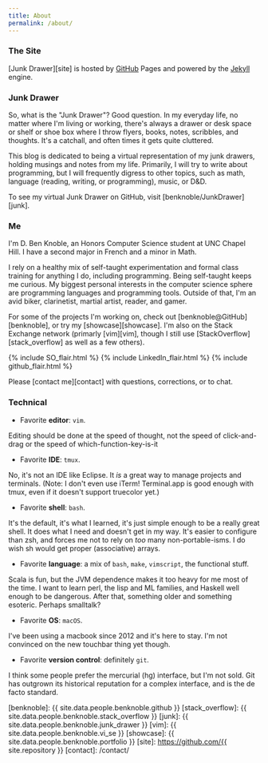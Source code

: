 ```yaml
---
title: About
permalink: /about/
---
```

### The Site

[Junk Drawer][site] is hosted by [GitHub][github] Pages and powered by the
[Jekyll][jekyll] engine.

### Junk Drawer

So, what is the "Junk Drawer"? Good question. In my everyday life, no matter
where I'm living or working, there's always a drawer or desk space or shelf or
shoe box where I throw flyers, books, notes, scribbles, and thoughts. It's a
catchall, and often times it gets quite cluttered.

This blog is dedicated to being a virtual representation of my junk drawers,
holding musings and notes from my life. Primarily, I will try to write about
programming, but I will frequently digress to other topics, such as math,
language (reading, writing, or programming), music, or D&D.

To see my virtual Junk Drawer on GitHub, visit [benknoble/JunkDrawer][junk].

### Me

I'm D. Ben Knoble, an Honors Computer Science student at UNC Chapel Hill. I
have a second major in French and a minor in Math.

I rely on a healthy mix of self-taught experimentation and formal class training
for anything I do, including programming. Being self-taught keeps me curious. My
biggest personal interests in the computer science sphere are programming
languages and programming tools. Outside of that, I'm an avid biker,
clarinetist, martial artist, reader, and gamer.

For some of the projects I'm working on, check out
[benknoble@GitHub][benknoble], or try my [showcase][showcase]. I'm also on
the Stack Exchange network (primarly [vim][vim], though I still use
[StackOverflow][stack_overflow] as well as a few others).

{% include SO_flair.html %}
{% include LinkedIn_flair.html %}
{% include github_flair.html %}

Please [contact me][contact] with questions, corrections, or to chat.

### Technical

- Favorite __editor__: `vim`.

Editing should be done at the speed of thought, not the speed of click-and-drag
or the speed of which-function-key-is-it

- Favorite __IDE__: `tmux`.

No, it's not an IDE like Eclipse. It *is* a great way to manage projects and
terminals. (Note: I don't even use iTerm!  Terminal.app is good enough with
tmux, even if it doesn't support truecolor yet.)

- Favorite __shell__: `bash`.

It's the default, it's what I learned, it's just simple enough to be a really
great shell. It does what I need and doesn't get in my way. It's easier to
configure than zsh, and forces me not to rely on *too* many non-portable-isms. I
do wish sh would get proper (associative) arrays.

- Favorite __language__: a mix of `bash`, `make`, `vimscript`, the functional
stuff.

Scala is fun, but the JVM dependence makes it too heavy for me most of the time.
I want to learn perl, the lisp and ML families, and Haskell well enough to be
dangerous. After that, something older and something esoteric. Perhaps
smalltalk?

- Favorite __OS__: `macOS`.

I've been using a macbook since 2012 and it's here to stay. I'm not convinced on
the new touchbar thing yet though.

- Favorite __version control__: definitely `git`.

I think some people prefer the mercurial (hg) interface, but I'm not sold. Git
has outgrown its historical reputation for a complex interface, and is the de
facto standard.

<!-- Links -->
[github]: https://github.com/
[jekyll]: http://jekyllrb.com
[benknoble]: {{ site.data.people.benknoble.github }}
[stack_overflow]: {{ site.data.people.benknoble.stack_overflow }}
[junk]: {{ site.data.people.benknoble.junk_drawer }}
[vim]: {{ site.data.people.benknoble.vi_se }}
[showcase]: {{ site.data.people.benknoble.portfolio }}
[site]: https://github.com/{{ site.repository }}
[contact]: /contact/

